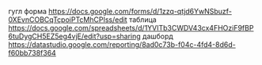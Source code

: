 гугл форма https://docs.google.com/forms/d/1zzq-qtjd6YwNSbuzf-0XEvnCOBCqTcpoiPTcMhCPIss/edit
таблица https://docs.google.com/spreadsheets/d/1YVITb3CWDV43cx4FHOziF9fBP6tuDygCH5EZ5eg4vjE/edit?usp=sharing 
дашборд https://datastudio.google.com/reporting/8ad0c73b-f04c-4fd4-8d6d-f60bb738f364